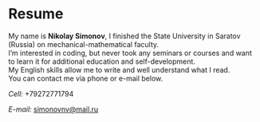 # Resume
My name is **Nikolay Simonov**, I finished the State University in Saratov (Russia) on mechanical-mathematical faculty.<br/> 
I’m interested in coding, but never took any seminars or courses and want to learn it for additional education and self-development.<br/>
My English skills allow me to write and well understand what I read.<br/>
You can contact me via phone or e-mail below.

*Cell:* +79272771794

*E-mail:* simonovnv@mail.ru